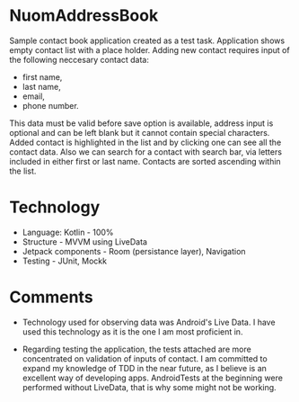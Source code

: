 # NuomAddressBook

Sample contact book application created as a test task.
Application shows empty contact list with a place holder. Adding new contact requires input of the following neccesary contact data:
- first name,
- last name,
- email,
- phone number.

This data must be valid before save option is available, 
address input is optional and can be left blank but it cannot contain special characters.
Added contact is highlighted in the list and by clicking one can see all the contact data.
Also we can search for a contact with search bar, via letters included in either first or last name.
Contacts are sorted ascending within the list.

# Technology

- Language: Kotlin - 100%
- Structure - MVVM using LiveData
- Jetpack components - Room (persistance layer), Navigation
- Testing - JUnit, Mockk

# Comments

- Technology used for observing data was Android's Live Data. 
I have used this technology as it is the one I am most proficient in.

- Regarding testing the application, the tests attached are more concentrated on validation of inputs of contact.
I am committed to expand my knowledge of TDD in the near future, as I believe is an excellent way of developing apps.
AndroidTests at the beginning were performed without LiveData, that is why some might not be working.
